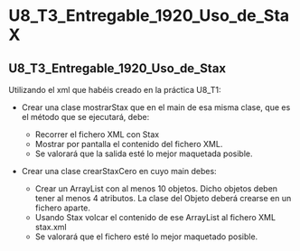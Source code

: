 # U8_T3_Entregable_1920_Uso_de_StaX

U8_T3_Entregable_1920_Uso_de_Stax
---------------------------------

Utilizando el xml que habéis creado en la práctica U8_T1:

* Crear una clase mostrarStax que en el main de esa misma clase, que es el método que se ejecutará, debe:
    * Recorrer el fichero XML con Stax
    * Mostrar por pantalla el contenido del fichero XML.
    * Se valorará que la salida esté lo mejor maquetada posible.

* Crear una clase crearStaxCero en cuyo main debes:

    * Crear un ArrayList con al menos 10 objetos. Dicho objetos deben tener al menos 4 atributos. La clase del Objeto deberá crearse en un fichero aparte.
    * Usando Stax volcar el contenido de ese ArrayList al fichero XML stax.xml
    * Se valorará que el fichero esté lo mejor maquetado posible.
